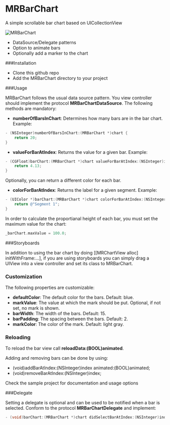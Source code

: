 MRBarChart
==========

A simple scrollable bar chart based on UICollectionView

![MRBarChart](https://raw.github.com/mrojas/MRBarChart/master/barchart.png)

- DataSource/Delegate patterns
- Option to animate bars
- Optionally add a marker to the chart

###Installation

- Clone this github repo
- Add the MRBarChart directory to your project

###Usage

MRBarChart follows the usual data source pattern. You view controller should implement the protocol **MRBarChartDataSource**.
The following methods are mandatory:

- **numberOfBarsInChart**: Determines how many bars are in the bar chart. Example:
```Objective-C
- (NSInteger)numberOfBarsInChart:(MRBarChart *)chart {
    return 20;
}
```

- **valueForBarAtIndex**: Returns the value for a given bar. Example:
```Objective-C
- (CGFloat)barChart:(MRBarChart *)chart valueForBarAtIndex:(NSInteger)index {
    return 4.13;
}
```

Optionally, you can return a different color for each bar.

- **colorForBarAtIndex**: Returns the label for a given segment. Example:
```Objective-C
- (UIColor *)barChart:(MRBarChart *)chart colorForBarAtIndex:(NSInteger)index {
    return @"Segment 1";
}
```

In order to calculate the proportianal height of each bar, you must set the maximum value for the chart:

```Objective-C
_barChart.maxValue = 100.0;
```


###Storyboards

In addition to using the bar chart by doing [[MRChartView alloc] initWithFrame:...], if you are using storyboards you can simply drag a UIView into a view controller and set its class to MRBarChart.


### Customization

The following properties are customizable:

- **defaultColor**: The default color for the bars. Default: blue.
- **markValue**: The value at which the mark should be put. Optional, if not set, no mark is shown.
- **barWidth**: The width of the bars. Default: 15.
- **barPadding**: The spacing between the bars. Default: 2.
- **markColor**: The color of the mark. Default: light gray.

### Reloading

To reload the bar view call **reloadData:(BOOL)animated**.

Adding and removing bars can be done by using:

- (void)addBarAtIndex:(NSInteger)index animated:(BOOL)animated;
- (void)removeBarAtIndex:(NSInteger)index;

Check the sample project for documentation and usage options

###Delegate

Setting a delegate is optional and can be used to be notified when a bar is selected. Conform to the protocol **MRBarChartDelegate** and implement:

```Objective-C
- (void)barChart:(MRBarChart *)chart didSelectBarAtIndex:(NSInteger)index;
```
